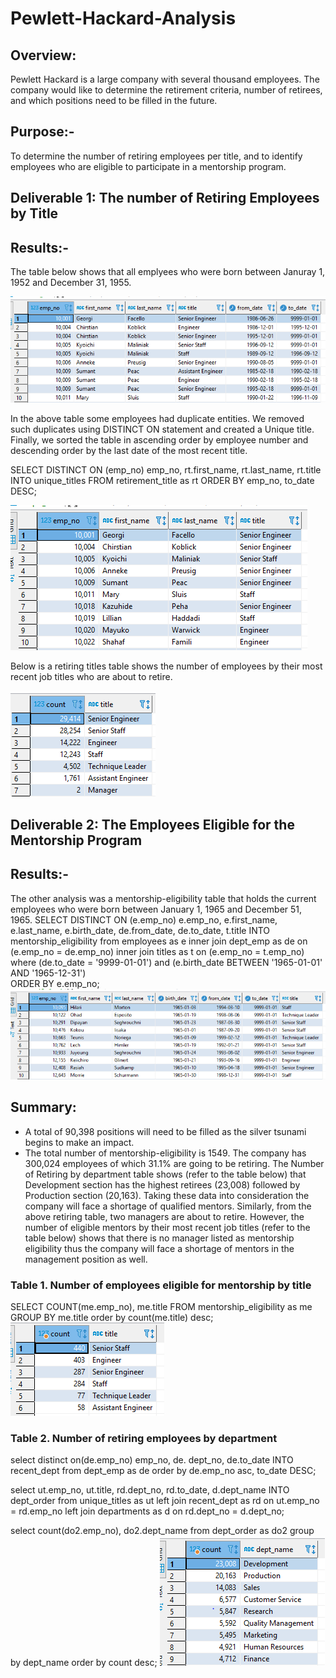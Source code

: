 # Pewlett-Hackard-Analysis

## Overview:
Pewlett Hackard is a large company with several thousand employees. The company would like to determine the retirement criteria, 
number of retirees, and which positions need to be filled in the future.

## Purpose:-
To determine the number of retiring employees per title, and to identify employees who are eligible to participate in a mentorship program.

## Deliverable 1: The number of Retiring Employees by Title 

## Results:- 
The table below shows that all emplyees who were born between Januray 1, 1952 and December 31, 1955.  

![](retirement_titles.PNG)

In the above table some employees had duplicate entities. We removed such duplicates using DISTINCT ON statement and created a Unique title. 
Finally, we sorted the table in ascending order by employee number and descending order by the last date of the most recent title. 

SELECT DISTINCT ON (emp_no) emp_no,
 		rt.first_name,
 		rt.last_name,
 		rt.title
INTO unique_titles
FROM retirement_title as rt 
ORDER BY emp_no, to_date DESC;

![](Unique_titles.PNG)

Below is a retiring titles table shows the number of employees by their most recent job titles who are about to retire. 

![](retiring_titles.PNG)

## Deliverable 2: The Employees Eligible for the Mentorship Program
## Results:-  
The other analysis was a mentorship-eligibility table that holds the current employees who were born between January 1, 1965 and December 51, 1965. 
SELECT DISTINCT ON (e.emp_no) e.emp_no,
		e.first_name, 
		e.last_name,
		e.birth_date,
		de.from_date,
		de.to_date,
		t.title
INTO mentorship_eligibility
from employees as e 
inner join dept_emp as de 
on (e.emp_no = de.emp_no)
inner join titles as t 
on (e.emp_no = t.emp_no)
where (de.to_date = '9999-01-01')
	and (e.birth_date BETWEEN '1965-01-01' AND '1965-12-31')	
ORDER BY e.emp_no;
![](mentorship_eligibilty.PNG)

## Summary: 
- A total of 90,398 positions will need to be filled as the silver tsunami begins to make an impact. 
- The total number of mentorship-eligibility is 1549. The company has 300,024 employees of which 31.1% are going to be retiring. 
  The Number of Retiring by department table shows (refer to the table below) that Development section has the highest retirees 
  (23,008) followed by Production section (20,163).  Taking these data into consideration the company will face a shortage of qualified mentors. 
  Similarly, from the above retiring table, two managers are about to retire. However, the number of eligible mentors by their most recent job titles 
  (refer to the table below) shows that there is no manager listed as mentorship eligibility thus the company will face a shortage of mentors in the management position as well. 

### Table 1. Number of employees eligible for mentorship by title
SELECT COUNT(me.emp_no),
			me.title
FROM mentorship_eligibility as me 
GROUP BY me.title
order by count(me.title) desc;                    
![](mentors_count.PNG)

### Table 2. Number of retiring employees by department 
select distinct on(de.emp_no) emp_no,
				de. dept_no,
				de.to_date
INTO recent_dept
from dept_emp as de
order by de.emp_no asc, to_date DESC;

select ut.emp_no,
		ut.title, 
		rd.dept_no,
		rd.to_date,
		d.dept_name
INTO dept_order
from unique_titles as ut 
left join recent_dept as rd 
on ut.emp_no = rd.emp_no
left join departments as d 
on rd.dept_no = d.dept_no;

select count(do2.emp_no),
		do2.dept_name
from dept_order as do2 
group by dept_name
order by count desc;
![](Retirees_department.PNG)